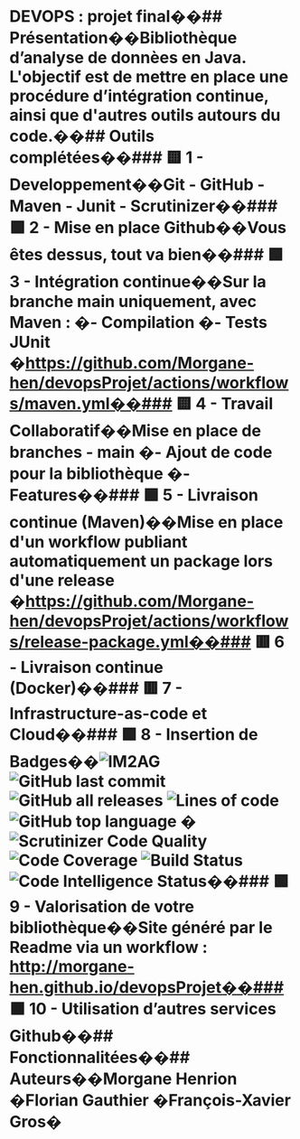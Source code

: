 # DEVOPS : projet final��## Présentation��Bibliothèque d’analyse de donnèes en Java. L'objectif est de mettre en place une procédure d’intégration continue, ainsi que d'autres outils autours du code.��## Outils complétées��### 🟨 1 - Developpement��Git - GitHub - Maven - Junit - Scrutinizer��### 🟩 2 - Mise en place Github��Vous êtes dessus, tout va bien��### 🟩 3 - Intégration continue��Sur la branche main uniquement, avec Maven : �- Compilation �- Tests JUnit �https://github.com/Morgane-hen/devopsProjet/actions/workflows/maven.yml��### 🟨 4 - Travail Collaboratif��Mise en place de branches - main �- Ajout de code pour la bibliothèque �- Features��### 🟩 5 - Livraison continue (Maven)��Mise en place d'un workflow publiant automatiquement un package lors d'une release �https://github.com/Morgane-hen/devopsProjet/actions/workflows/release-package.yml��### 🟥 6 - Livraison continue (Docker)��### 🟥 7 - Infrastructure-as-code et Cloud��### 🟩 8 - Insertion de Badges��![IM2AG](https://img.shields.io/badge/IM2AG-Seal%20of%20Quality-blue) ![GitHub last commit](https://img.shields.io/github/last-commit/Morgane-hen/devopsProjet) ![GitHub all releases](https://img.shields.io/github/downloads/Morgane-hen/devopsProjet/total) ![Lines of code](https://img.shields.io/tokei/lines/github/Morgane-hen/devopsProjet) ![GitHub top language](https://img.shields.io/github/languages/top/Morgane-hen/devopsProjet) �![Scrutinizer Code Quality](https://scrutinizer-ci.com/g/Morgane-hen/devopsProjet/badges/quality-score.png?b=main) ![Code Coverage](https://scrutinizer-ci.com/g/Morgane-hen/devopsProjet/badges/coverage.png?b=main) ![Build Status](https://scrutinizer-ci.com/g/Morgane-hen/devopsProjet/badges/build.png?b=main) ![Code Intelligence Status](https://scrutinizer-ci.com/g/Morgane-hen/devopsProjet/badges/code-intelligence.svg?b=main)��### 🟩 9 - Valorisation de votre bibliothèque��Site généré par le Readme via un workflow : http://morgane-hen.github.io/devopsProjet��### 🟧 10 - Utilisation d’autres services Github��## Fonctionnalitées��## Auteurs��Morgane Henrion �Florian Gauthier �François-Xavier Gros�
